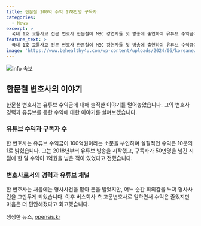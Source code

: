 ```yaml
---
title: 한문철 100억 수익 178만명 구독자
categories:
  - News
excerpt: >
  국내 1호 교통사고 전문 변호사 한문철이 MBC 강연자들 첫 방송에 출연하여 유튜브 수익금에 대해 이야기했다. 그는 부풀려진 소문이라며 유튜브 수익에 대해 정확히 밝혔고, 현재 1000만원 수익을 얻고 있다고 밝혔다. 또한, 처음에는 범죄 사건을 맡았지만, 이후 버스 회사 고문변호사로 전환하여 더 많은 도움을 주고 싶었다고 고백했다.
feature_text: >
  국내 1호 교통사고 전문 변호사 한문철이 MBC 강연자들 첫 방송에 출연하여 유튜브 수익금에 대해 이야기했다. 그는 부풀려진 소문이라며 유튜브 수익에 대해 정확히 밝혔고, 현재 1000만원 수익을 얻고 있다고 밝혔다. 또한, 처음에는 범죄 사건을 맡았지만, 이후 버스 회사 고문변호사로 전환하여 더 많은 도움을 주고 싶었다고 고백했다.
image: 'https://www.behealthy4u.com/wp-content/uploads/2024/06/koreanews.jpg'
---
```


<p><img src="https://www.behealthy4u.com/wp-content/uploads/2024/06/koreanews.jpg" alt="info 속보" /></p>

<h2 data-ke-size="size26">한문철 변호사의 이야기</h2>

<p data-ke-size="size16">한문철 변호사는 유튜브 수익금에 대해 솔직한 이야기를 털어놓았습니다. 그의 변호사 경력과 유튜브를 통한 수익에 대한 이야기를 살펴보겠습니다.</p>

<h3>유튜브 수익과 구독자 수</h3>

<p data-ke-size="size16">한 변호사는 유튜브 수익금이 100억원이라는 소문을 부인하며 실질적인 수익은 10분의 1로 밝혔습니다. 그는 2018년부터 유튜브 방송을 시작했고, 구독자가 50만명을 넘긴 시점에 한 달 수익이 1억원을 넘은 적이 있었다고 전했습니다.</p>

<h3>변호사로서의 경력과 유튜브 채널</h3>

<p data-ke-size="size16">한 변호사는 처음에는 형사사건을 맡아 돈을 벌었지만, 어느 순간 회의감을 느껴 형사사건을 그만두게 되었습니다. 이후 버스회사 측 고문변호사로 일하면서 수익은 줄었지만 마음은 더 편안해졌다고 회고했습니다.</p>
생생한 뉴스, <a href="https://opensis.kr" rel="dofollow">opensis.kr</a>


